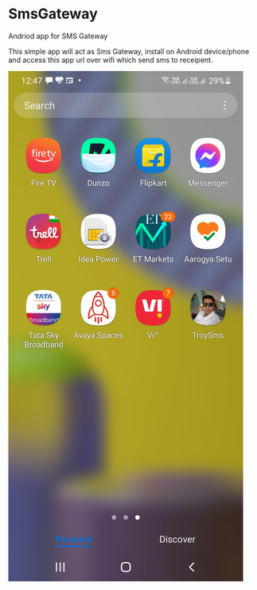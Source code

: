 # SmsGateway
Andriod app for SMS Gateway

This simple app will act as Sms Gateway, install on Android device/phone and access this app url over wifi which send sms to receipent.

![Alt text](TroySms-Icon.jpg)
